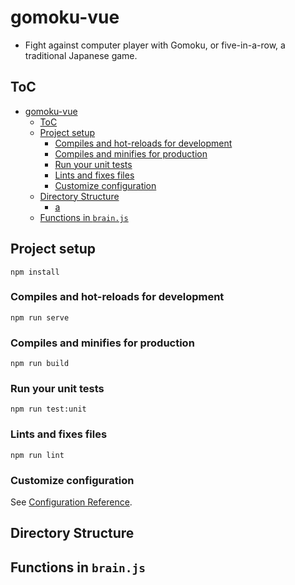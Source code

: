 # gomoku-vue

- Fight against computer player with Gomoku, or five-in-a-row, a traditional Japanese game.

## ToC

- [gomoku-vue](#gomoku-vue)
  - [ToC](#toc)
  - [Project setup](#project-setup)
    - [Compiles and hot-reloads for development](#compiles-and-hot-reloads-for-development)
    - [Compiles and minifies for production](#compiles-and-minifies-for-production)
    - [Run your unit tests](#run-your-unit-tests)
    - [Lints and fixes files](#lints-and-fixes-files)
    - [Customize configuration](#customize-configuration)
  - [Directory Structure](#directory-structure)
    - [a](#a)
  - [Functions in `brain.js`](#functions-in-brainjs)


## Project setup
```
npm install
```

### Compiles and hot-reloads for development
```
npm run serve
```

### Compiles and minifies for production
```
npm run build
```

### Run your unit tests
```
npm run test:unit
```

### Lints and fixes files
```
npm run lint
```

### Customize configuration
See [Configuration Reference](https://cli.vuejs.org/config/).

## Directory Structure

## Functions in `brain.js`